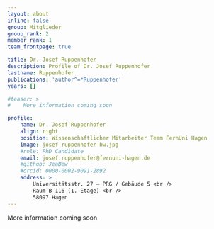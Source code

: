 ```yaml
---
layout: about
inline: false
group: Mitglieder
group_rank: 2
member_rank: 1
team_frontpage: true

title: Dr. Josef Ruppenhofer
description: Profile of Dr. Josef Ruppenhofer
lastname: Ruppenhofer
publications: 'author^=*Ruppenhofer'
years: []

#teaser: >
#    More information coming soon

profile:
    name: Dr. Josef Ruppenhofer
    align: right
    position: Wissenschaftlicher Mitarbeiter Team FernUni Hagen
    image: josef-ruppenhofer-hw.jpg
    #role: PhD Candidate
    email: josef.ruppenhofer@fernuni-hagen.de
    #github: JeaBew
    #orcid: 0000-0002-9091-2892
    address: >
        Universitätsstr. 27 – PRG / Gebäude 5 <br />
        Raum B 116 (1. Etage) <br />
        58097 Hagen
---
```


More information coming soon
